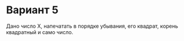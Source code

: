 # Вариант 5
Дано число Х, напечатать в порядке убывания, его квадрат, корень
квадратный и само число.
